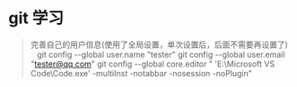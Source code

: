 # git 学习
> 完善自己的用户信息(使用了全局设置，单次设置后，后面不需要再设置了)  
 ` `
git config --global user.name "tester" 
git config --global user.email "tester@qq.com"
git config --global core.editor " 'E:\Microsoft VS Code\Code.exe' -multiInst -notabbar -nosession -noPlugin"
```

